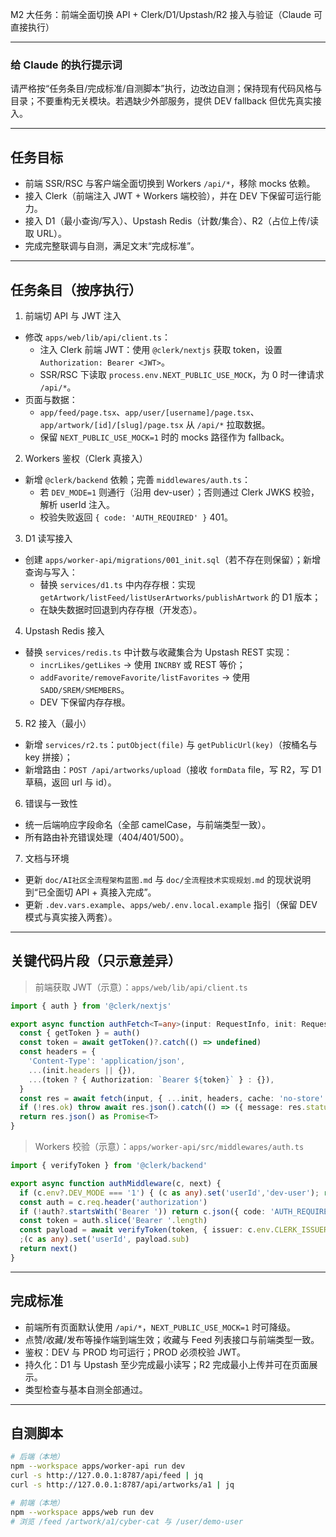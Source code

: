 M2 大任务：前端全面切换 API + Clerk/D1/Upstash/R2 接入与验证（Claude 可直接执行）

---

### 给 Claude 的执行提示词
请严格按“任务条目/完成标准/自测脚本”执行，边改边自测；保持现有代码风格与目录；不要重构无关模块。若遇缺少外部服务，提供 DEV fallback 但优先真实接入。

---

## 任务目标
- 前端 SSR/RSC 与客户端全面切换到 Workers `/api/*`，移除 mocks 依赖。
- 接入 Clerk（前端注入 JWT + Workers 端校验），并在 DEV 下保留可运行能力。
- 接入 D1（最小查询/写入）、Upstash Redis（计数/集合）、R2（占位上传/读取 URL）。
- 完成完整联调与自测，满足文末“完成标准”。

---

## 任务条目（按序执行）

1) 前端切 API 与 JWT 注入
- 修改 `apps/web/lib/api/client.ts`：
  - 注入 Clerk 前端 JWT：使用 `@clerk/nextjs` 获取 token，设置 `Authorization: Bearer <JWT>`。
  - SSR/RSC 下读取 `process.env.NEXT_PUBLIC_USE_MOCK`，为 0 时一律请求 `/api/*`。
- 页面与数据：
  - `app/feed/page.tsx`、`app/user/[username]/page.tsx`、`app/artwork/[id]/[slug]/page.tsx` 从 `/api/*` 拉取数据。
  - 保留 `NEXT_PUBLIC_USE_MOCK=1` 时的 mocks 路径作为 fallback。

2) Workers 鉴权（Clerk 真接入）
- 新增 `@clerk/backend` 依赖；完善 `middlewares/auth.ts`：
  - 若 `DEV_MODE=1` 则通行（沿用 dev-user）；否则通过 Clerk JWKS 校验，解析 userId 注入。
  - 校验失败返回 `{ code: 'AUTH_REQUIRED' }` 401。

3) D1 读写接入
- 创建 `apps/worker-api/migrations/001_init.sql`（若不存在则保留）；新增查询与写入：
  - 替换 `services/d1.ts` 中内存存根：实现 `getArtwork/listFeed/listUserArtworks/publishArtwork` 的 D1 版本；
  - 在缺失数据时回退到内存存根（开发态）。

4) Upstash Redis 接入
- 替换 `services/redis.ts` 中计数与收藏集合为 Upstash REST 实现：
  - `incrLikes/getLikes` → 使用 `INCRBY` 或 REST 等价；
  - `addFavorite/removeFavorite/listFavorites` → 使用 `SADD/SREM/SMEMBERS`。
  - DEV 下保留内存存根。

5) R2 接入（最小）
- 新增 `services/r2.ts`：`putObject(file)` 与 `getPublicUrl(key)`（按桶名与 key 拼接）；
- 新增路由：`POST /api/artworks/upload`（接收 `formData` file，写 R2，写 D1 草稿，返回 url 与 id）。

6) 错误与一致性
- 统一后端响应字段命名（全部 camelCase，与前端类型一致）。
- 所有路由补充错误处理（404/401/500）。

7) 文档与环境
- 更新 `doc/AI社区全流程架构蓝图.md` 与 `doc/全流程技术实现规划.md` 的现状说明到“已全面切 API + 真接入完成”。
- 更新 `.dev.vars.example`、`apps/web/.env.local.example` 指引（保留 DEV 模式与真实接入两套）。

---

## 关键代码片段（只示意差异）

> 前端获取 JWT（示意）：`apps/web/lib/api/client.ts`
```ts
import { auth } from '@clerk/nextjs'

export async function authFetch<T=any>(input: RequestInfo, init: RequestInit = {}) {
  const { getToken } = auth()
  const token = await getToken()?.catch(() => undefined)
  const headers = {
    'Content-Type': 'application/json',
    ...(init.headers || {}),
    ...(token ? { Authorization: `Bearer ${token}` } : {}),
  }
  const res = await fetch(input, { ...init, headers, cache: 'no-store' })
  if (!res.ok) throw await res.json().catch(() => ({ message: res.statusText }))
  return res.json() as Promise<T>
}
```

> Workers 校验（示意）：`apps/worker-api/src/middlewares/auth.ts`
```ts
import { verifyToken } from '@clerk/backend'

export async function authMiddleware(c, next) {
  if (c.env?.DEV_MODE === '1') { (c as any).set('userId','dev-user'); return next() }
  const auth = c.req.header('authorization')
  if (!auth?.startsWith('Bearer ')) return c.json({ code: 'AUTH_REQUIRED' }, 401)
  const token = auth.slice('Bearer '.length)
  const payload = await verifyToken(token, { issuer: c.env.CLERK_ISSUER, jwksUrl: c.env.CLERK_JWKS_URL })
  ;(c as any).set('userId', payload.sub)
  return next()
}
```

---

## 完成标准
- 前端所有页面默认使用 `/api/*`，`NEXT_PUBLIC_USE_MOCK=1` 时可降级。
- 点赞/收藏/发布等操作端到端生效；收藏与 Feed 列表接口与前端类型一致。
- 鉴权：DEV 与 PROD 均可运行；PROD 必须校验 JWT。
- 持久化：D1 与 Upstash 至少完成最小读写；R2 完成最小上传并可在页面展示。
- 类型检查与基本自测全部通过。

---

## 自测脚本
```bash
# 后端（本地）
npm --workspace apps/worker-api run dev
curl -s http://127.0.0.1:8787/api/feed | jq
curl -s http://127.0.0.1:8787/api/artworks/a1 | jq

# 前端（本地）
npm --workspace apps/web run dev
# 浏览 /feed /artwork/a1/cyber-cat 与 /user/demo-user
```


